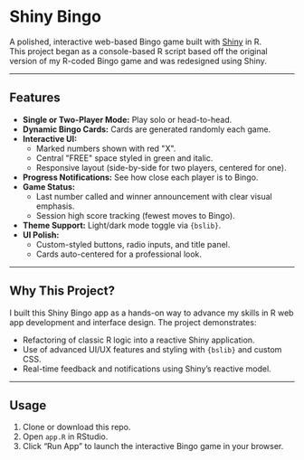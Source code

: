 # Shiny Bingo

A polished, interactive web-based Bingo game built with [Shiny](https://shiny.posit.co/) in R.  
This project began as a console-based R script based off the original version of my R-coded Bingo game and was redesigned using Shiny.

---

## Features

- **Single or Two-Player Mode:** Play solo or head-to-head.
- **Dynamic Bingo Cards:** Cards are generated randomly each game.
- **Interactive UI:**  
  - Marked numbers shown with red "X".
  - Central "FREE" space styled in green and italic.
  - Responsive layout (side-by-side for two players, centered for one).
- **Progress Notifications:** See how close each player is to Bingo.
- **Game Status:**  
  - Last number called and winner announcement with clear visual emphasis.
  - Session high score tracking (fewest moves to Bingo).
- **Theme Support:** Light/dark mode toggle via `{bslib}`.
- **UI Polish:**  
  - Custom-styled buttons, radio inputs, and title panel.
  - Cards auto-centered for a professional look.

---

## Why This Project?

I built this Shiny Bingo app as a hands-on way to advance my skills in R web app development and interface design. The project demonstrates:

- Refactoring of classic R logic into a reactive Shiny application.
- Use of advanced UI/UX features and styling with `{bslib}` and custom CSS.
- Real-time feedback and notifications using Shiny’s reactive model.

---

## Usage

1. Clone or download this repo.
2. Open `app.R` in RStudio.
3. Click “Run App” to launch the interactive Bingo game in your browser.



